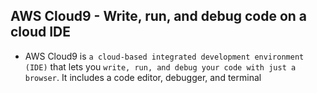 ## AWS Cloud9 - Write, run, and debug code on a cloud IDE

- AWS Cloud9 is `a cloud-based integrated development environment (IDE)` that lets you `write, run, and debug your code with just a browser`. It includes a code editor, debugger, and terminal
